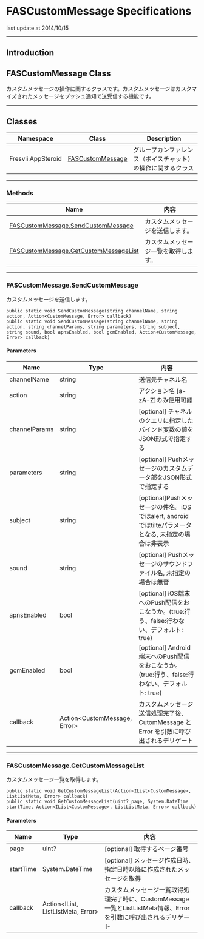 # FASCustomMessage Specifications

last update at 2014/10/15

----------

## Introduction

## <a name ="FASCustomMessage">FASCustomMessage Class</a>
カスタムメッセージの操作に関するクラスです。カスタムメッセージはカスタマイズされたメッセージをプッシュ通知で送受信する機能です。

----------

## Classes

|Namespace|Class|Description|
|-------|------|-----|
|Fresvii.AppSteroid|[FASCustomMessage](#FASCustomMessage)|グループカンファレンス（ボイスチャット）の操作に関するクラス|

----------

### Methods

|Name|内容|
|------|-----|
|[FASCustomMessage.SendCustomMessage](#FASCustomMessage.SendCustomMessage)| カスタムメッセージを送信します。|
|[FASCustomMessage.GetCustomMessageList](#FASCustomMessage.GetCustomMessageList)| カスタムメッセージ一覧を取得します。|

-----------------
### <a name ="FASCustomMessage.SendCustomMessage">FASCustomMessage.SendCustomMessage</a>
カスタムメッセージを送信します。

    public static void SendCustomMessage(string channelName, string action, Action<CustomMessage, Error> callback)
    public static void SendCustomMessage(string channelName, string action, string channelParams, string parameters, string subject, string sound, bool apnsEnabled, bool gcmEnabled, Action<CustomMessage, Error> callback)


#### Parameters
|Name|Type|内容|
|------|------|-----|
|channelName|string|送信先チャネル名|
|action| string |アクション名 [a-zA-Z]のみ使用可能|
|channelParams|string| [optional] チャネルのクエリに指定したバインド変数の値をJSON形式で指定する|
|parameters|string|[optional] Pushメッセージのカスタムデータ部をJSON形式で指定する|
|subject|string|[optional]Pushメッセージの件名。iOSではalert, androidではtilteパラメータとなる, 未指定の場合は非表示|
|sound|string|[optional] Pushメッセージのサウンドファイル名, 未指定の場合は無音|
|apnsEnabled|bool|[optional] iOS端末へのPush配信をおこなうか。(true:行う、false:行わない、デフォルト: true)|
|gcmEnabled|bool|[optional] Android端末へのPush配信をおこなうか。(true:行う、false:行わない、デフォルト: true)|
|callback|Action<CustomMessage, Error>|カスタムメッセージ送信処理完了後、CutomMessage と Error を引数に呼び出されるデリゲート|

-----------------
### <a name ="FASCustomMessage.GetCustomMessageList">FASCustomMessage.GetCustomMessageList</a>
カスタムメッセージ一覧を取得します。

    public static void GetCustomMessageList(Action<IList<CustomMessage>, ListListMeta, Error> callback)
    public static void GetCustomMessageList(uint? page, System.DateTime startTime, Action<IList<CustomMessage>, ListListMeta, Error> callback)


#### Parameters
|Name|Type|内容|
|------|------|-----|
|page|uint?| [optional] 取得するページ番号|
|startTime|System.DateTime| [optional] メッセージ作成日時、指定日時以降に作成されたメッセージを取得|
|callback|Action<IList<CustomMessage>, ListListMeta, Error>|カスタムメッセージ一覧取得処理完了時に、CustomMessage 一覧とListListMeta情報、Errorを引数に呼び出されるデリゲート|
